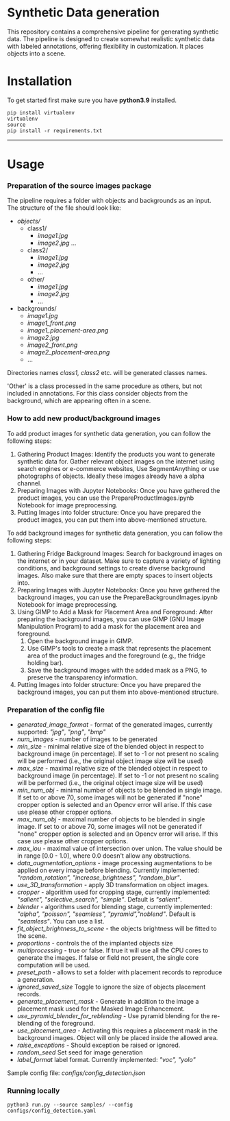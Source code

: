 # Synthetic Data generation

This repository contains a comprehensive pipeline for generating synthetic data. The pipeline is designed to create somewhat realistic synthetic data with labeled annotations, offering flexibility in customization. It places objects into a scene.

# Installation

To get started first make sure you have **python3.9** installed.
```shell
pip install virtualenv
virtualenv
source
pip install -r requirements.txt
```

---

# Usage

### Preparation of the source images package
The pipeline requires a folder with objects and backgrounds as an input. The structure of the file should look like:

* *objects/*
	* class1/
		* *image1.jpg*
		* *image2.jpg*
			...
	* class2/
		* *image1.jpg*
		* *image2.jpg*
		* ...
	* other/
		* *image1.jpg*
		* *image2.jpg*
		* ...
* backgrounds/
	* *image1.jpg*
	* *image1_front.png*
	* *image1_placement-area.png*
	* *image2.jpg*
	* *image2_front.png*
	* *image2_placement-area.png*
	* ...


Directories names *class1, class2* etc. will be generated classes names.

'Other' is a class processed in the same procedure as others, but not included in annotations. For this class consider objects from the background, which are appearing often in a scene.

### How to add new product/background images

To add product images for synthetic data generation, you can follow the following steps:

1. Gathering Product Images:
    Identify the products you want to generate synthetic data for.
    Gather relevant object images on the internet using search engines or e-commerce websites, Use SegmentAnything or use photographs of objects. 
    Ideally these images already have a alpha channel.
2. Preparing Images with Jupyter Notebooks:
	Once you have gathered the product images, you can use the PrepareProductImages.ipynb Notebook for image preprocessing.
3. Putting Images into folder structure:
	Once you have prepared the product images, you can put them into above-mentioned structure.

To add background images for synthetic data generation, you can follow the following steps:

1. Gathering Fridge Background Images:
    Search for background images on the internet or in your dataset. Make sure to capture a variety of lighting conditions, and background settings to create diverse background images. Also make sure that there are empty spaces to insert objects into.
2. Preparing Images with Jupyter Notebooks:
   Once you have gathered the background images, you can use the PrepareBackgroundImages.ipynb Notebook for image preprocessing.
3. Using GIMP to Add a Mask for Placement Area and Foreground:
   After preparing the background images, you can use GIMP (GNU Image Manipulation Program) to add a mask for the placement area and foreground. 
   1. Open the background image in GIMP.
   2. Use GIMP's tools to create a mask that represents the placement area of the product images and the foreground (e.g., the fridge holding bar).
   3. Save the background images with the added mask as a PNG, to preserve the transparency information.
4. Putting Images into folder structure:
	Once you have prepared the background images, you can put them into above-mentioned structure.



### Preparation of the config file

* *generated_image_format* - format of the generated images, currently supported:  *"jpg"*,  *"png"*,  *"bmp"*
* *num_images* - number of images to be generated
* *min_size* - minimal relative size of the blended object in respect to background image (in percentage). If set to -1 or not present no scaling will be performed (i.e., the original object image size will be used)
* *max_size* - maximal relative size of the blended object in respect to background image (in percentage). If set to -1 or not present no scaling will be performed (i.e., the original object image size will be used)
* *min_num_obj* - minimal number of objects to be blended in single image. If set to or above 70, some images will not be generated if "none" cropper option is selected and an Opencv error will arise. If this case use please other cropper options. 
* *max_num_obj* - maximal number of objects to be blended in single image. If set to or above 70, some images will not be generated if "none" cropper option is selected and an Opencv error will arise. If this case use please other cropper options.
* *max_iou* - maximal value of intersection over union. The value should be in range [0.0 - 1.0], where 0.0 doesn't allow any obstructions.
* *data_augmentation_options* - image processing augmentations to be applied on every image before blending. Currently implemented: *"random_rotation", "increase_brightness", "random_blur"*.
* *use_3D_transformation* - apply 3D transformation on object images.
* *cropper* - algorithm used for cropping stage, currently implemented: *"salient", "selective_search", "simple"*. Default is *"salient"*.
* *blender* - algorithms used for blending stage, currently implemented: *"alpha", "poisson", "seamless", "pyramid","noblend"*. Default is *"seamless"*. You can use a list.
* *fit_object_brightness_to_scene* - the objects brightness will be fitted to the scene.
* *proportions* - controls the of the implanted objects size
* *multiprocessing* - true or false. If true it will use all the CPU cores to generate the images. If false or field not present, the single core computation will be used.
* *preset_path* - allows to set a folder with placement records to reproduce a generation.
* *ignored_saved_size* Toggle to ignore the size of objects placement records.
* *generate_placement_mask* - Generate in addition to the image a placement mask used for the Masked Image Enhancement.
* *use_pyramid_blender_for_reblending* - Use pyramid blending for the re-blending of the foreground.
* *use_placement_area* - Activating this requires a placement mask in the background images. Object will only be placed inside the allowed area.
* *raise_exceptions* - Should exception be raised or ignored.
* *random_seed* Set seed for image generation
* *label_format* label format. Currently implemented: *"voc", "yolo"*

Sample config file: *configs/config_detection.json*


### Running locally

```shell
python3 run.py --source samples/ --config configs/config_detection.yaml
```

